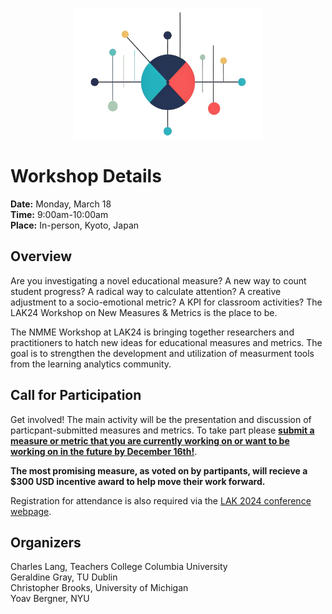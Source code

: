 <p align="center">
  <a href="https://tccolumbia.qualtrics.com/jfe/form/SV_6PZRhoxgXkmmaKq">
    <img src="https://github.com/charles-lang/measures-metrics-LAK24/blob/main/nmmelogo2.png" alt="nmme logo" width="300" height="210">
  </a>
</p>


# Workshop Details 

**Date:**  Monday, March 18  
**Time:**  9:00am-10:00am  
**Place:** In-person, Kyoto, Japan  

## Overview

Are you investigating a novel educational measure? A new way to count student progress? A radical way to calculate attention? A creative adjustment to a socio-emotional metric? A KPI for classroom activities? The LAK24 Workshop on New Measures & Metrics is the place to be.

The NMME Workshop at LAK24 is bringing together researchers and practitioners to hatch new ideas for educational measures and metrics. The goal is to strengthen the development and utilization of measurment tools from the learning analytics community. 

## Call for Participation

Get involved! The main activity will be the presentation and discussion of particpant-submitted measures and metrics. To take part please [**submit a measure or metric that you are currently working on or want to be working on in the future by December 16th!**](https://tccolumbia.qualtrics.com/jfe/form/SV_6PZRhoxgXkmmaKq).  

**The most promising measure, as voted on by partipants, will recieve a $300 USD incentive award to help move their work forward.**

Registration for attendance is also required via the [LAK 2024 conference webpage](https://www.solaresearch.org/events/lak/lak24/).


## Organizers

Charles Lang, Teachers College Columbia University     
Geraldine Gray, TU Dublin  
Christopher Brooks, University of Michigan  
Yoav Bergner, NYU


